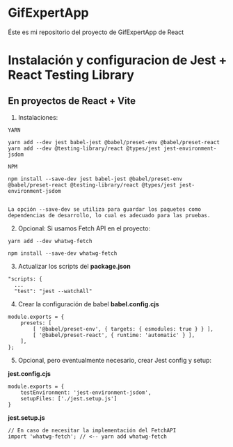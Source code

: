 # GifExpertApp

Éste es mi repositorio del proyecto de GifExpertApp de React



# Instalación y configuracion de Jest + React Testing Library
## En proyectos de React + Vite

1. Instalaciones:
```
YARN

yarn add --dev jest babel-jest @babel/preset-env @babel/preset-react 
yarn add --dev @testing-library/react @types/jest jest-environment-jsdom
```


```
NPM

npm install --save-dev jest babel-jest @babel/preset-env @babel/preset-react @testing-library/react @types/jest jest-environment-jsdom


La opción --save-dev se utiliza para guardar los paquetes como dependencias de desarrollo, lo cual es adecuado para las pruebas.

```

2. Opcional: Si usamos Fetch API en el proyecto:
```
yarn add --dev whatwg-fetch
```

```
npm install --save-dev whatwg-fetch

```


3. Actualizar los scripts del __package.json__
```
"scripts: {
  ...
  "test": "jest --watchAll"
```

4. Crear la configuración de babel __babel.config.cjs__
```
module.exports = {
    presets: [
        [ '@babel/preset-env', { targets: { esmodules: true } } ],
        [ '@babel/preset-react', { runtime: 'automatic' } ],
    ],
};
```

5. Opcional, pero eventualmente necesario, crear Jest config y setup:

__jest.config.cjs__
```
module.exports = {
    testEnvironment: 'jest-environment-jsdom',
    setupFiles: ['./jest.setup.js']
}
```

__jest.setup.js__
```
// En caso de necesitar la implementación del FetchAPI
import 'whatwg-fetch'; // <-- yarn add whatwg-fetch
```
